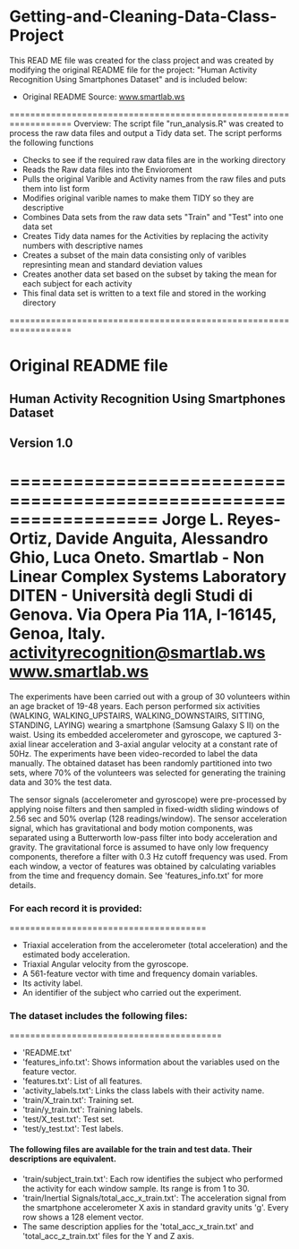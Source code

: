 # Getting-and-Cleaning-Data-Class-Project
This READ ME file was created for the class project and was created by modifying the original README file for the project: "Human Activity Recognition Using Smartphones Dataset" and is included below:
* Original README Source: www.smartlab.ws

==================================================================
Overview:
The script file "run_analysis.R" was created to process the raw data files and output a Tidy data set.
The script performs the following functions
* Checks to see if the required raw data files are in the working directory
* Reads the Raw data files into the Envioroment
* Pulls the original Varible and Activity names from the raw files and puts them into list form
* Modifies original varible names to make them TIDY so they are descriptive
* Combines Data sets from the raw data sets "Train" and "Test" into one data set
* Creates Tidy data names for the Activities by replacing the activity numbers with descriptive names
* Creates a subset of the main data consisting only of varibles represinting mean and standard deviation values
* Creates another data set based on the subset by taking the mean for each subject for each activity
* This final data set is written to a text file and stored in the working directory

==================================================================
# Original README file
## Human Activity Recognition Using Smartphones Dataset
## Version 1.0
==================================================================
Jorge L. Reyes-Ortiz, Davide Anguita, Alessandro Ghio, Luca Oneto.
Smartlab - Non Linear Complex Systems Laboratory
DITEN - Università degli Studi di Genova.
Via Opera Pia 11A, I-16145, Genoa, Italy.
activityrecognition@smartlab.ws
www.smartlab.ws
==================================================================

The experiments have been carried out with a group of 30 volunteers within an age bracket of 19-48 years. 
Each person performed six activities (WALKING, WALKING_UPSTAIRS, WALKING_DOWNSTAIRS, SITTING, STANDING, LAYING) wearing a smartphone (Samsung Galaxy S II) on the waist. 
Using its embedded accelerometer and gyroscope, we captured 3-axial linear acceleration and 3-axial angular velocity at a constant rate of 50Hz. 
The experiments have been video-recorded to label the data manually. 
The obtained dataset has been randomly partitioned into two sets, where 70% of the volunteers was selected for generating the training data and 30% the test data. 

The sensor signals (accelerometer and gyroscope) were pre-processed by applying noise filters and then sampled in fixed-width sliding windows of 2.56 sec and 50% overlap (128 readings/window).
The sensor acceleration signal, which has gravitational and body motion components, was separated using a Butterworth low-pass filter into body acceleration and gravity. 
The gravitational force is assumed to have only low frequency components, therefore a filter with 0.3 Hz cutoff frequency was used. 
From each window, a vector of features was obtained by calculating variables from the time and frequency domain. 
See 'features_info.txt' for more details. 

### For each record it is provided:
======================================

- Triaxial acceleration from the accelerometer (total acceleration) and the estimated body acceleration.
- Triaxial Angular velocity from the gyroscope. 
- A 561-feature vector with time and frequency domain variables. 
- Its activity label. 
- An identifier of the subject who carried out the experiment.

### The dataset includes the following files:
=========================================
- 'README.txt'
- 'features_info.txt': Shows information about the variables used on the feature vector.
- 'features.txt': List of all features.
- 'activity_labels.txt': Links the class labels with their activity name.
- 'train/X_train.txt': Training set.
- 'train/y_train.txt': Training labels.
- 'test/X_test.txt': Test set.
- 'test/y_test.txt': Test labels.
 
#### The following files are available for the train and test data. Their descriptions are equivalent. 

- 'train/subject_train.txt': Each row identifies the subject who performed the activity for each window sample. Its range is from 1 to 30. 
- 'train/Inertial Signals/total_acc_x_train.txt': The acceleration signal from the smartphone accelerometer X axis in standard gravity units 'g'. Every row shows a 128 element vector. 
- The same description applies for the 'total_acc_x_train.txt' and 'total_acc_z_train.txt' files for the Y and Z axis. 
